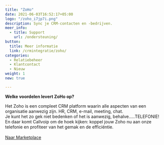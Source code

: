 ```yaml
---
title: "ZoHo"
date: 2021-06-03T16:52:17+05:00
logo: "/zoho_i7jp7i.png"
description: Sync je CRM-contacten en -bedrijven.
meer_info:
  - title: Support
    url: /ondersteuning/
button:
  title: Meer informatie
  link: /crmintegratie/zoho/
categories:
  - Relatiebeheer
  - Klantcontact
  - Nieuw
weight: 1
new: true

---
```


**Welke voordelen levert ZoHo op?**

Het Zoho is een compleet CRM platform waarin alle aspecten van een organisatie aanwezig zijn. HR, CRM, e-mail, meeting, chat.<br>Je kunt het zo gek niet bedenken of het is aanwezig, behalve…..TELEFONIE!<br>En daar komt Callvoip om de hoek kijken: koppel jouw Zoho nu aan onze telefonie en profiteer van het gemak en de efficiëntie.
<br><br><a href="/marketplace" class="button">Naar Marketplace</a>
